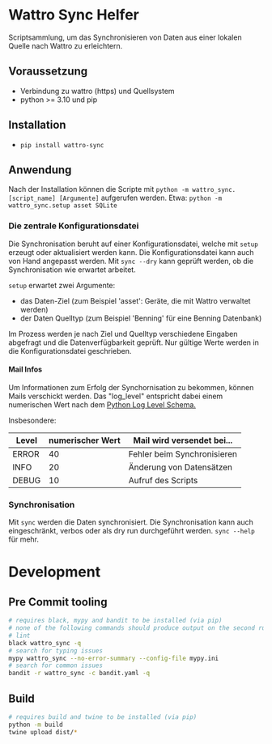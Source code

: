 # Wattro Sync Helfer

Scriptsammlung, um das Synchronisieren von Daten aus einer lokalen Quelle nach Wattro zu
erleichtern.

## Voraussetzung

* Verbindung zu wattro (https) und Quellsystem
* python >= 3.10 und pip

## Installation

* `pip install wattro-sync`

## Anwendung

Nach der Installation können die Scripte
mit `python -m wattro_sync.[script_name] [Argumente]` aufgerufen werden.
Etwa: `python -m wattro_sync.setup asset SQLite`

### Die zentrale Konfigurationsdatei

Die Synchronisation beruht auf einer Konfigurationsdatei, welche mit `setup` erzeugt
oder aktualisiert werden kann.
Die Konfigurationsdatei kann auch von Hand angepasst werden.
Mit `sync --dry` kann geprüft werden, ob die Synchronisation wie erwartet arbeitet.

`setup` erwartet zwei Argumente:

* das Daten-Ziel (zum Beispiel 'asset': Geräte, die mit Wattro verwaltet werden)
* der Daten Quelltyp (zum Beispiel 'Benning' für eine Benning Datenbank)

Im Prozess werden je nach Ziel und Quelltyp verschiedene Eingaben abgefragt und die
Datenverfügbarkeit geprüft.
Nur gültige Werte werden in die Konfigurationsdatei geschrieben.

#### Mail Infos

Um Informationen zum Erfolg der Synchornisation zu bekommen, können Mails verschickt
werden.
Das "log_level" entspricht dabei einem numerischen Wert nach
dem [Python Log Level Schema.](https://docs.python.org/3/library/logging.html#logging-levels)

Insbesondere:

| Level | numerischer Wert | Mail wird versendet bei...  |
|-------|------------------|-----------------------------|
| ERROR | 40               | Fehler beim Synchronisieren |
| INFO  | 20               | Änderung von Datensätzen    |
| DEBUG | 10               | Aufruf des Scripts          |

### Synchronisation

Mit `sync` werden die Daten synchronisiert.
Die Synchronisation kann auch eingeschränkt, verbos oder als dry run durchgeführt
werden.
`sync --help` für mehr.

# Development

## Pre Commit tooling

```bash
# requires black, mypy and bandit to be installed (via pip)
# none of the following commands should produce output on the second run.
# lint
black wattro_sync -q
# search for typing issues
mypy wattro_sync --no-error-summary --config-file mypy.ini
# search for common issues
bandit -r wattro_sync -c bandit.yaml -q
```

## Build

```bash
# requires build and twine to be installed (via pip)
python -m build
twine upload dist/*
```